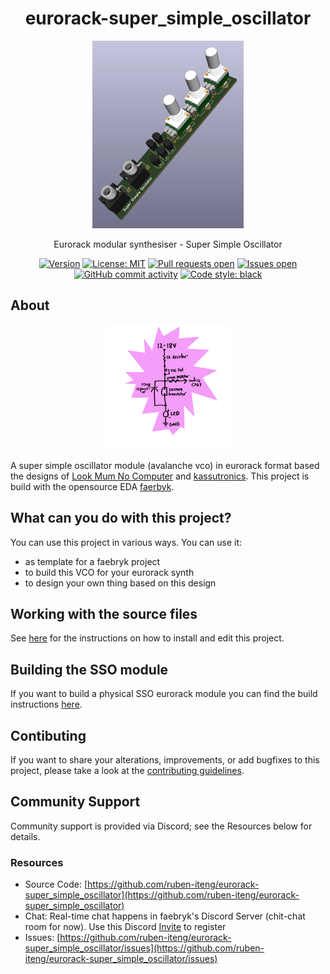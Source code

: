 <div align="center">

# eurorack-super_simple_oscillator

<img height=300 title="SUPER SIMPLE OSCILLATOR SCHEMATIC, Look Mum No Computer, 05-2022" src="./eurorack-super_simple_oscillator.png"/>
<br/>

Eurorack modular synthesiser - Super Simple Oscillator

[![Version](https://img.shields.io/github/v/tag/ruben-iteng/eurorack-super_simple_oscillator)](https://github.com/ruben-iteng/eurorack-super_simple_oscillator/releases) [![License: MIT](https://img.shields.io/badge/License-MIT-yellow.svg)](https://github.com/ruben-iteng/eurorack-super_simple_oscillator/blob/main/LICENSE) [![Pull requests open](https://img.shields.io/github/issues-pr/ruben-iteng/eurorack-super_simple_oscillator)](https://github.com/ruben-iteng/eurorack-super_simple_oscillator/pulls) [![Issues open](https://img.shields.io/github/issues/ruben-iteng/eurorack-super_simple_oscillator)](https://github.com/ruben-iteng/eurorack-super_simple_oscillator/issues) [![GitHub commit activity](https://img.shields.io/github/commit-activity/m/ruben-iteng/eurorack-super_simple_oscillator)](https://github.com/ruben-iteng/eurorack-super_simple_oscillator/commits/main) [![Code style: black](https://img.shields.io/badge/code%20style-black-000000.svg)](https://github.com/psf/black)

</div>

## About

<div align="center">
<img height=200 title="SUPER SIMPLE OSCILLATOR SCHEMATIC, Look Mum No Computer, 05-2022" src="./eurorack-super_simple_oscillator_lmnc_schematic.png"/>
</div>

A super simple oscillator module (avalanche vco) in eurorack format based the designs of [Look Mum No Computer](https://www.lookmumnocomputer.com/projects#/simplest-oscillator) and [kassutronics](https://kassu2000.blogspot.com/2018/07/avalance-vco.html).
This project is build with the opensource EDA [faerbyk](https://github.com/faebryk/faebryk).

## What can you do with this project?

You can use this project in various ways.
You can use it:

- as template for a faebryk project
- to build this VCO for your eurorack synth
- to design your own thing based on this design

## Working with the source files

See [here](./docs/development.md) for the instructions on how to install and edit this project.

## Building the SSO module

If you want to build a physical SSO eurorack module you can find the build instructions [here](./docs/build_instructions.md).

## Contibuting

If you want to share your alterations, improvements, or add bugfixes to this project, please take a look at the [contributing guidelines](./docs/CONTRIBUTING.md).

## Community Support

Community support is provided via Discord; see the Resources below for details.

### Resources

- Source Code: [https://github.com/ruben-iteng/eurorack-super_simple_oscillator](https://github.com/ruben-iteng/eurorack-super_simple_oscillator)
- Chat: Real-time chat happens in faebryk's Discord Server (chit-chat room for now). Use this Discord [Invite](https://discord.gg/95jYuPmnUW) to register
- Issues: [https://github.com/ruben-iteng/eurorack-super_simple_oscillator/issues](https://github.com/ruben-iteng/eurorack-super_simple_oscillator/issues)
